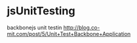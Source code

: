 # jsUnitTesting
backbonejs unit testin
http://blog.co-mit.com/post/5/Unit+Test+Backbone+Application
